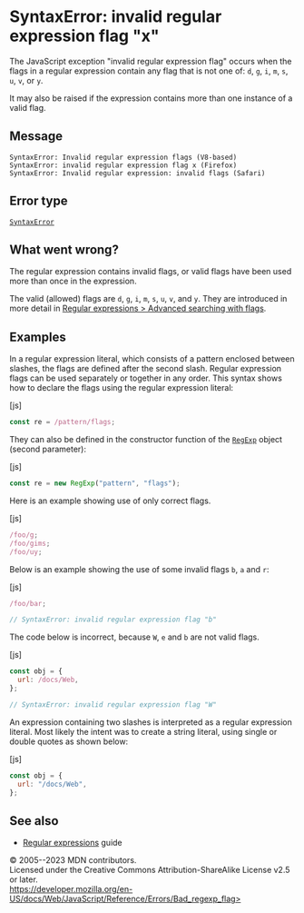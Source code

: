 SyntaxError: invalid regular expression flag \"x\"
==================================================


The JavaScript exception \"invalid regular expression flag\" occurs when
the flags in a regular expression contain any flag that is not one of:
`d`, `g`, `i`, `m`, `s`, `u`, `v`, or `y`.

It may also be raised if the expression contains more than one instance
of a valid flag.



Message
-------


```text
SyntaxError: Invalid regular expression flags (V8-based)
SyntaxError: invalid regular expression flag x (Firefox)
SyntaxError: Invalid regular expression: invalid flags (Safari)
```




Error type 
----------


[`SyntaxError`](../global_objects/syntaxerror)




What went wrong? 
----------------


The regular expression contains invalid flags, or valid flags have been
used more than once in the expression.

The valid (allowed) flags are `d`, `g`, `i`, `m`, `s`, `u`, `v`, and
`y`. They are introduced in more detail in [Regular expressions \>
Advanced searching with
flags](https://developer.mozilla.org/en-US/docs/Web/JavaScript/Guide/Regular_expressions#advanced_searching_with_flags).




Examples
--------


In a regular expression literal, which consists of a pattern enclosed
between slashes, the flags are defined after the second slash. Regular
expression flags can be used separately or together in any order. This
syntax shows how to declare the flags using the regular expression
literal:



[js]


```js
const re = /pattern/flags;
```


They can also be defined in the constructor function of the
[`RegExp`](../global_objects/regexp) object (second parameter):



[js]


```js
const re = new RegExp("pattern", "flags");
```


Here is an example showing use of only correct flags.



[js]


```js
/foo/g;
/foo/gims;
/foo/uy;
```


Below is an example showing the use of some invalid flags `b`, `a` and
`r`:



[js]


```js
/foo/bar;

// SyntaxError: invalid regular expression flag "b"
```


The code below is incorrect, because `W`, `e` and `b` are not valid
flags.



[js]


```js
const obj = {
  url: /docs/Web,
};

// SyntaxError: invalid regular expression flag "W"
```


An expression containing two slashes is interpreted as a regular
expression literal. Most likely the intent was to create a string
literal, using single or double quotes as shown below:



[js]


```js
const obj = {
  url: "/docs/Web",
};
```





See also 
--------


-   [Regular
    expressions](https://developer.mozilla.org/en-US/docs/Web/JavaScript/Guide/Regular_expressions)
    guide




© 2005--2023 MDN contributors.\
Licensed under the Creative Commons Attribution-ShareAlike License v2.5
or later.\
https://developer.mozilla.org/en-US/docs/Web/JavaScript/Reference/Errors/Bad_regexp_flag>


